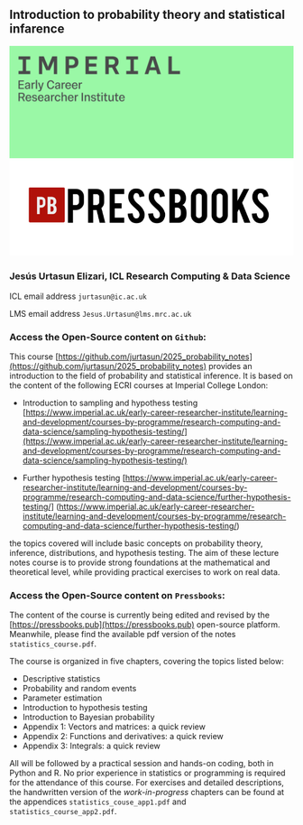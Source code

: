 ## Introduction to probability theory and statistical infarence

<img src="/src/readme_figures/imperial_ecri.png" width = 600>
<img src="/src/readme_figures/pressbooks_logo.png" width = 600>

### Jesús Urtasun Elizari, ICL Research Computing & Data Science

ICL email address `jurtasun@ic.ac.uk`

LMS email address `Jesus.Urtasun@lms.mrc.ac.uk`

### Access the Open-Source content on `Github`:

This course [https://github.com/jurtasun/2025_probability_notes](https://github.com/jurtasun/2025_probability_notes) provides an introduction to the field of probability and statistical inference. It is based on the content of the following ECRI courses at Imperial College London:

- Introduction to sampling and hypothess testing
[https://www.imperial.ac.uk/early-career-researcher-institute/learning-and-development/courses-by-programme/research-computing-and-data-science/sampling-hypothesis-testing/](https://www.imperial.ac.uk/early-career-researcher-institute/learning-and-development/courses-by-programme/research-computing-and-data-science/sampling-hypothesis-testing/)

- Further hypothesis testing
[https://www.imperial.ac.uk/early-career-researcher-institute/learning-and-development/courses-by-programme/research-computing-and-data-science/further-hypothesis-testing/]
(https://www.imperial.ac.uk/early-career-researcher-institute/learning-and-development/courses-by-programme/research-computing-and-data-science/further-hypothesis-testing/)

the topics covered will include basic concepts on probability theory, inference, distributions, and hypothesis testing. 
The aim of these lecture notes course is to provide strong foundations at the mathematical and theoretical level, while providing practical exercises to work on real data.

### Access the Open-Source content on `Pressbooks`:

The content of the course is currently being edited and revised by the [https://pressbooks.pub](https://pressbooks.pub) open-source platform. Meanwhile, please find the available pdf version of the notes `statistics_course.pdf`.

The course is organized in five chapters, covering the topics listed below:

- Descriptive statistics
- Probability and random events
- Parameter estimation
- Introduction to hypothesis testing
- Introduction to Bayesian probability
- Appendix 1: Vectors and matrices: a quick review 
- Appendix 2: Functions and derivatives: a quick review 
- Appendix 3: Integrals: a quick review 

All will be followed by a practical session and hands-on coding, both in Python and R. No prior experience in statistics or programming is required for the attendance of this course. For exercises and detailed descriptions, the handwritten version of the *work-in-progress* chapters can be found at the appendices `statistics_couse_app1.pdf` and `statistics_course_app2.pdf`.